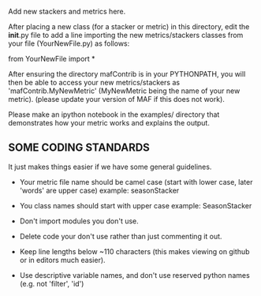 Add new stackers and metrics here. 

After placing a new class (for a stacker or metric) in this directory, edit the 
__init__.py file to add a line importing the new metrics/stackers classes from your 
file (YourNewFile.py) as follows: 

from YourNewFile import *

After ensuring the directory mafContrib is in your PYTHONPATH, you will then be
able to access your new metrics/stackers as 
'mafContrib.MyNewMetric' (MyNewMetric being the name of your new metric). 
   (please update your version of MAF if this does not work). 

Please make an ipython notebook in the examples/ directory that demonstrates how your metric works and explains the output.

SOME CODING STANDARDS 
---------------------
It just makes things easier if we have some general guidelines. 

- Your metric file name should be camel case (start with lower case, later 'words' are upper case)
   example: seasonStacker
- You class names should start with upper case
   example: SeasonStacker

- Don't import modules you don't use. 
- Delete code your don't use rather than just commenting it out. 
- Keep line lengths below ~110 characters (this makes viewing on github or in editors much easier).
- Use descriptive variable names, and don't use reserved python names (e.g. not 'filter', 'id')


